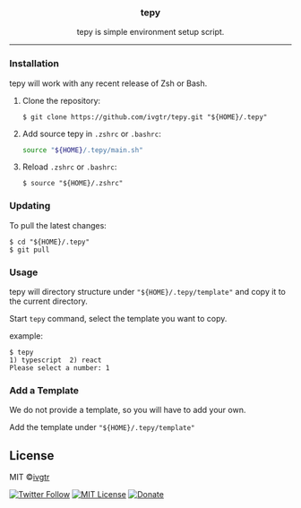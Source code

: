 <div align="center">
  <h3 align="center">tepy</h3>
  <p align="center">tepy is simple environment setup script.</p>
</div>

---

### Installation

tepy will work with any recent release of Zsh or Bash.

1. Clone the repository:
    ```console
    $ git clone https://github.com/ivgtr/tepy.git "${HOME}/.tepy"
    ```

2. Add source tepy in `.zshrc` or `.bashrc`:
   ```sh
   source "${HOME}/.tepy/main.sh"
   ```

3. Reload `.zshrc` or `.bashrc`:
    ```console
    $ source "${HOME}/.zshrc"
    ```


### Updating

To pull the latest changes:
```console
$ cd "${HOME}/.tepy"
$ git pull
```

### Usage

tepy will directory structure under `"${HOME}/.tepy/template"` and copy it to the current directory.

Start `tepy` command, select the template you want to copy.

example:
```console
$ tepy
1) typescript  2) react
Please select a number: 1
```

### Add a Template

We do not provide a template, so you will have to add your own.

Add the template under `"${HOME}/.tepy/template"`


## License
MIT ©[ivgtr](https://github.com/ivgtr)

[![Twitter Follow](https://img.shields.io/twitter/follow/mawaru_hana?style=social)](https://twitter.com/mawaru_hana) [![MIT License](http://img.shields.io/badge/license-MIT-blue.svg?style=flat)](LICENSE) [![Donate](https://img.shields.io/badge/%EF%BC%84-support-green.svg?style=flat-square)](https://www.buymeacoffee.com/ivgtr)  